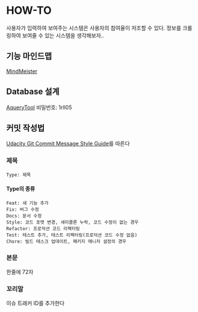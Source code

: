 # HOW-TO

사용자가 입력하여 보여주는 시스템은 사용자의 참여율이 저조할 수 있다.
정보를 크롤링하여 보여줄 수 있는 시스템을 생각해보자..

## 기능 마인드맵

[MindMeister](https://www.mindmeister.com/1214789074)

## Database 설계

[AqueryTool](http://aquerytool.com:80/aquerymain/index/?rurl=a6df64f2-b8ee-4381-8bc0-33f1e7cba7f1)
비밀번호: 1rll05

## 커밋 작성법

[Udacity Git Commit Message Style Guide](https://udacity.github.io/git-styleguide/)를 따른다

### 제목

`Type: 제목`

#### Type의 종류
```text
Feat: 새 기능 추가
Fix: 버그 수정
Docs: 문서 수정
Style: 코드 포맷 변경, 세미콜론 누락, 코드 수정이 없는 경우
Refactor: 프로덕션 코드 리팩터링
Test: 테스트 추가, 테스트 리팩터링(프로덕션 코드 수정 없음)
Chore: 빌드 태스크 업데이트, 패키지 매니저 설정의 경우
```

### 본문

한줄에 72자

### 꼬리말

이슈 트래커 ID를 추가한다

